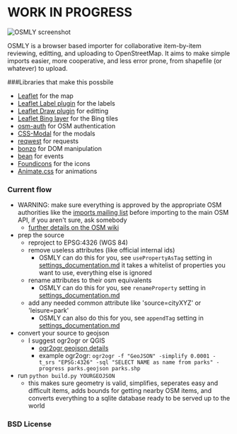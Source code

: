 # WORK IN PROGRESS

![OSMLY screenshot](https://raw.github.com/aaronlidman/parks-project/master/example.jpg)

OSMLY is a browser based importer for collaborative item-by-item reviewing, editting, and uploading to OpenStreetMap. It aims to make simple imports easier, more cooperative, and less error prone, from shapefile (or whatever) to upload.

###Libraries that make this possbile
- [Leaflet](leafletjs.com) for the map
- [Leaflet Label plugin](https://github.com/Leaflet/Leaflet.label) for the labels
- [Leaflet Draw plugin](https://github.com/Leaflet/Leaflet.draw) for editting
- [Leaflet Bing layer](https://github.com/shramov/leaflet-plugins/blob/master/layer/tile/Bing.js) for the Bing tiles
- [osm-auth](https://github.com/osmlab/osm-auth) for OSM authentication
- [CSS-Modal](http://drublic.github.io/css-modal/) for the modals
- [reqwest](https://github.com/ded/reqwest) for requests
- [bonzo](https://github.com/ded/bonzo) for DOM manipulation
- [bean](https://github.com/fat/bean) for events
- [Foundicons](http://zurb.com/playground/foundation-icons) for the icons
- [Animate.css](https://github.com/daneden/animate.css) for animations

### Current flow
- WARNING: make sure everything is approved by the appropriate OSM authorities like the [imports mailing list](http://lists.openstreetmap.org/pipermail/imports/) before importing to the main OSM API, if you aren't sure, ask somebody
    - [further details on the OSM wiki](http://wiki.openstreetmap.org/wiki/Import)
- prep the source
    - reproject to EPSG:4326 (WGS 84)
	- remove useless attributes (like official internal ids)
        - OSMLY can do this for you, see `usePropertyAsTag` setting in [settings_documentation.md](blob/master/settings_documentation.md) it takes a whitelist of properties you want to use, everything else is ignored
	- rename attributes to their osm equivalents
        - OSMLY can do this for you, see `renameProperty` setting in [settings_documentation.md](blob/master/settings_documentation.md)
	- add any needed common attribute like 'source=cityXYZ' or 'leisure=park'
        - OSMLY can also do this for you, see `appendTag` setting in [settings_documentation.md](blob/master/settings_documentation.md)
- convert your source to geojson
    - I suggest ogr2ogr or QGIS
        - [ogr2ogr geojson details](http://www.gdal.org/ogr/drv_geojson.html)
        - example ogr2ogr: `ogr2ogr -f "GeoJSON" -simplify 0.0001 -t_srs "EPSG:4326" -sql "SELECT NAME as name from parks" -progress parks.geojson parks.shp`
- run `python build.py YOURGEOJSON`
	- this makes sure geometry is valid, simplifies, seperates easy and difficult items, adds bounds for getting nearby OSM items, and converts everything to a sqlite database ready to be served up to the world

### BSD License
